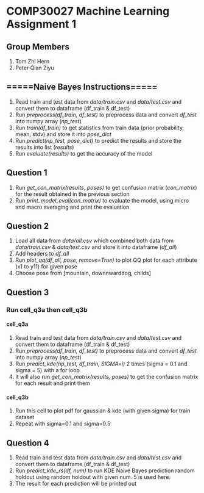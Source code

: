 # COMP30027 Machine Learning Assignment 1
## Group Members
1. Tom Zhi Hern
2. Peter Qian Ziyu
 
## =====Naive Bayes Instructions=====
1. Read train and test data from _data/train.csv_ and _data/test.csv_ and convert them to dataframe (df_train & df_test)
2. Run _preprocess(df_train, df_test)_ to preprocess data and convert _df_test_ into numpy array (_np_test_)
3. Run _train(df_train)_ to get statistics from train data (prior probability, mean, stdv) and store it into _pose_dict_
4. Run _predict(np_test, pose_dict)_ to predict the results and store the results into list (_results_)
5. Run _evaluate(results)_ to get the accuracy of the model

## Question 1
1. Run _get_con_matrix(results, poses)_ to get confusion matrix (_con_matrix_) for the result obtained in the previous section
2. Run _print_model_eval(con_matrix)_ to evaluate the model, using micro and macro averaging and print the evaluation

## Question 2
1. Load all data from _data/all.csv_ which combined both data from _data/train.csv_ & _data/test.csv_ and store it into dataframe (_df_all_)
2. Add headers to _df_all_
3. Run _plot_qq(df_all, pose, remove=True)_ to plot QQ plot for each attribute (x1 to y11) for given pose
4. Choose pose from [mountain, downnwarddog, childs]

## Question 3
### Run cell_q3a then cell_q3b
#### cell_q3a
1. Read train and test data from _data/train.csv_ and _data/test.csv_ and convert them to dataframe (df_train & df_test)
2. Run _preprocess(df_train, df_test)_ to preprocess data and convert _df_test_ into numpy array (_np_test_)
3. Run _predict_kde(np_test, df_train, SIGMA=i)_ 2 times (sigma = 0.1 and sigma = 5) with a for loop
4. It will also run _get_con_matrix(results, poses)_ to get the confusion matrix for each result and print them

#### cell_q3b
1. Run this cell to plot pdf for gaussian & kde (with given sigma) for train dataset
2. Repeat with sigma=0.1 and sigma=0.5

## Question 4
1. Read train and test data from _data/train.csv_ and _data/test.csv_ and convert them to dataframe (df_train & df_test)
2. Run _predict_kde_rs(df, num)_ to run KDE Naive Bayes prediction random holdout using random holdout with given num. 5 is used here.
3. The result for each prediction will be printed out